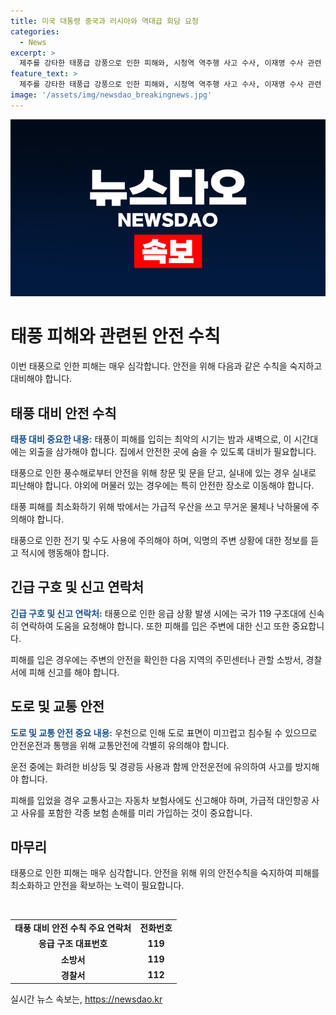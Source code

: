```yaml
---
title: 미국 대통령 중국과 러시아와 역대급 회담 요청
categories:
  - News
excerpt: >
  제주를 강타한 태풍급 강풍으로 인한 피해와, 시청역 역주행 사고 수사, 이재명 수사 관련 탄핵 추진, 해병대원 특검법 상정 등의 뉴스 속에서는 강력한 사건들이 속출하고 있습니다. 또한, 최저임금위원회의 결정에 따라 내년 최저임금은 업종별 구분 없이 동일하게 적용될 전망입니다. 사회적 관심이 높은 다양한 이슈들이 동시에 촉발되고 있는 상황입니다.
feature_text: >
  제주를 강타한 태풍급 강풍으로 인한 피해와, 시청역 역주행 사고 수사, 이재명 수사 관련 탄핵 추진, 해병대원 특검법 상정 등의 뉴스 속에서는 강력한 사건들이 속출하고 있습니다. 또한, 최저임금위원회의 결정에 따라 내년 최저임금은 업종별 구분 없이 동일하게 적용될 전망입니다. 사회적 관심이 높은 다양한 이슈들이 동시에 촉발되고 있는 상황입니다.
image: '/assets/img/newsdao_breakingnews.jpg'
---
```


<p><img src="/assets/img/newsdao_breakingnews.jpg" alt="firstkoreanews 속보" /></p>

<h1 data-ke-size="size36">태풍 피해와 관련된 안전 수칙</h1>

<p>이번 태풍으로 인한 피해는 매우 심각합니다. 안전을 위해 다음과 같은 수칙을 숙지하고 대비해야 합니다.</p>

<h2 data-ke-size="size26">태풍 대비 안전 수칙</h2>

<p><b><span style="color: #1a5490;">태풍 대비 중요한 내용:</span></b>
태풍이 피해를 입히는 최악의 시기는 밤과 새벽으로, 이 시간대에는 외출을 삼가해야 합니다. 집에서 안전한 곳에 숨을 수 있도록 대비가 필요합니다.</p>

<p>태풍으로 인한 풍수해로부터 안전을 위해 창문 및 문을 닫고, 실내에 있는 경우 실내로 피난해야 합니다. 야외에 머물러 있는 경우에는 특히 안전한 장소로 이동해야 합니다.</p>

<p>태풍 피해를 최소화하기 위해 밖에서는 가급적 우산을 쓰고 무거운 물체나 낙하물에 주의해야 합니다.</p>

<p>태풍으로 인한 전기 및 수도 사용에 주의해야 하며, 익명의 주변 상황에 대한 정보를 듣고 적시에 행동해야 합니다.</p>

<h2 data-ke-size="size26">긴급 구호 및 신고 연락처</h2>

<p><b><span style="color: #1a5490;">긴급 구호 및 신고 연락처:</span></b>
태풍으로 인한 응급 상황 발생 시에는 국가 119 구조대에 신속히 연락하여 도움을 요청해야 합니다. 또한 피해를 입은 주변에 대한 신고 또한 중요합니다.</p>

<p>피해를 입은 경우에는 주변의 안전을 확인한 다음 지역의 주민센터나 관할 소방서, 경찰서에 피해 신고를 해야 합니다. </p>

<h2 data-ke-size="size26">도로 및 교통 안전</h2>

<p><b><span style="color: #1a5490;">도로 및 교통 안전 중요 내용:</span></b>
우천으로 인해 도로 표면이 미끄럽고 침수될 수 있으므로 안전운전과 통행을 위해 교통안전에 각별히 유의해야 합니다.</p>

<p>운전 중에는 화려한 비상등 및 경광등 사용과 함께 안전운전에 유의하여 사고를 방지해야 합니다. </p>

<p>피해를 입었을 경우 교통사고는 자동차 보험사에도 신고해야 하며, 가급적 대인항공 사고 사유를 포함한 각종 보험 손해를 미리 가입하는 것이 중요합니다.</p>

<h2 data-ke-size="size26">마무리</h2>

<p>태풍으로 인한 피해는 매우 심각합니다. 안전을 위해 위의 안전수칙을 숙지하여 피해를 최소화하고 안전을 확보하는 노력이 필요합니다.</p>

<p data-ke-size="size16">&nbsp;</p>

<table>
<tbody>
<tr>
<td style="text-align: center; height: 17px;"><b>태풍 대비 안전 수칙 주요 연락처</b></td>
<td style="text-align: center; height: 17px;"><b>전화번호</b></td>
</tr>
<tr>
<td style="text-align: center; height: 17px;"><b>응급 구조 대표번호</b></td>
<td style="text-align: center; height: 17px;"><b>119</b></td>
</tr>
<tr>
<td style="text-align: center; height: 17px;"><b>소방서</b></td>
<td style="text-align: center; height: 17px;"><b>119</b></td>
</tr>
<tr>
<td style="text-align: center; height: 17px;"><b>경찰서</b></td>
<td style="text-align: center; height: 17px;"><b>112</b></td>
</tr>
</tbody>
</table>
실시간 뉴스 속보는, <a href="https://newsdao.kr" rel="dofollow">https://newsdao.kr</a>


